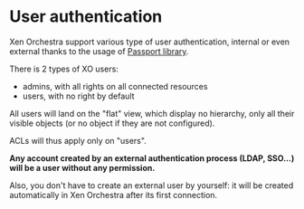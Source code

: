 # User authentication


Xen Orchestra support various type of user authentication, internal or even external thanks to the usage of [Passport library](http://passportjs.org/).

There is 2 types of XO users:

* admins, with all rights on all connected resources
* users, with no right by default

All users will land on the "flat" view, which display no hierarchy, only all their visible objects (or no object if they are not configured).


ACLs will thus apply only on "users".

**Any account created by an external authentication process (LDAP, SSO...) will be a **user** without any permission.**

Also, you don't have to create an external user by yourself: it will be created automatically in Xen Orchestra after its first connection.